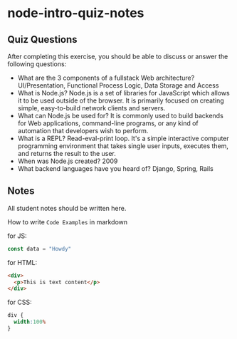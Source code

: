 # node-intro-quiz-notes

## Quiz Questions

After completing this exercise, you should be able to discuss or answer the following questions:

- What are the 3 components of a fullstack Web architecture?
UI/Presentation, Functional Process Logic, Data Storage and Access
- What is Node.js?
Node.js is a set of libraries for JavaScript which allows it to be used outside of the browser.  It is primarily focused on creating simple, easy-to-build network clients and servers.
- What can Node.js be used for?
It is commonly used to build backends for Web applications, command-line programs, or any kind of automation that developers wish to perform.
- What is a REPL?
Read-eval-print loop. It's a simple interactive computer programming environment that takes single user inputs, executes them, and returns the result to the user.
- When was Node.js created?
2009
- What backend languages have you heard of?
Django, Spring, Rails

## Notes

All student notes should be written here.


How to write `Code Examples` in markdown

for JS:
```javascript
const data = "Howdy"
```

for HTML:
```html
<div>
  <p>This is text content</p>
</div>
```

for CSS:
```css
div {
  width:100%
}
```
